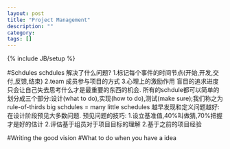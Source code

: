 ```yaml
---
layout: post
title: "Project Management"
description: ""
category: 
tags: []
---
```

{% include JB/setup %}

#Schdules
  schdules 解决了什么问题? 
	1.标记每个事件的时间节点(开始,开发,交付,反馈,结束)
	2.team 成员参与项目的方式
	3.心理上的激励作用
  盲目的追求进度只会让自己失去思考什么才是最重要的东西的机会.
  所有的schdule都可以简单的划分成三个部分:设计(what to do),实现(how to do),测试(make sure);我们称之为 rule-of-thirds
  big schdules = many little schedules
  越早发现和定义问题越好: 在设计阶段预见大多数问题.
  预见问题的技巧:
  1.设立基准值,40%叫做猜,70%把握才是好的估计
  2.评估基于组员对于项目目标的理解
  2.基于之前的项目经验
  
#Writing the good vision
#What to do when you have a idea
